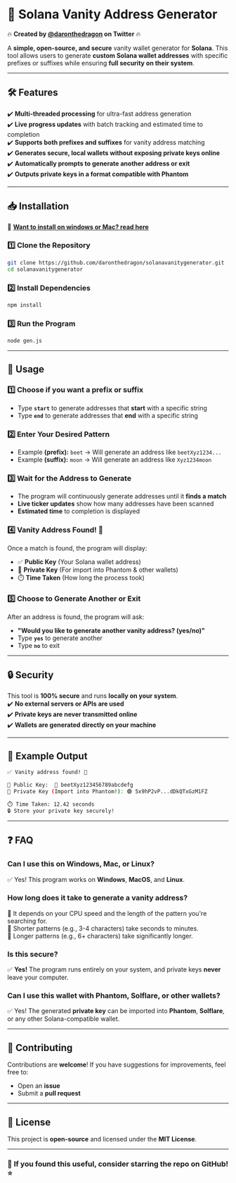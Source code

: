 # 🚀 Solana Vanity Address Generator  

🔥 **Created by [@daronthedragon](https://twitter.com/daronthedragon) on Twitter** 🔥  

A **simple, open-source, and secure** vanity wallet generator for **Solana**. This tool allows users to generate **custom Solana wallet addresses** with specific prefixes or suffixes while ensuring **full security on their system**.  

---

## 🛠 Features  

✔️ **Multi-threaded processing** for ultra-fast address generation  
✔️ **Live progress updates** with batch tracking and estimated time to completion  
✔️ **Supports both prefixes and suffixes** for vanity address matching  
✔️ **Generates secure, local wallets without exposing private keys online**  
✔️ **Automatically prompts to generate another address or exit**  
✔️ **Outputs private keys in a format compatible with Phantom**  

---

## 📥 Installation  
📖 **[Want to install on windows or Mac? read here](https://github.com/daronthedragon/solanavanitygenerator/blob/main/INSTALL.md)**  

### **1️⃣ Clone the Repository**  
```sh
git clone https://github.com/daronthedragon/solanavanitygenerator.git
cd solanavanitygenerator
```

### **2️⃣ Install Dependencies**  
```sh
npm install
```

### **3️⃣ Run the Program**  
```sh
node gen.js
```

---

## 📝 Usage  

### **1️⃣ Choose if you want a prefix or suffix**  
- Type **`start`** to generate addresses that **start** with a specific string  
- Type **`end`** to generate addresses that **end** with a specific string  

### **2️⃣ Enter Your Desired Pattern**  
- Example **(prefix):** `beet` → Will generate an address like `beetXyz1234...`  
- Example **(suffix):** `moon` → Will generate an address like `Xyz1234moon`  

### **3️⃣ Wait for the Address to Generate**  
- The program will continuously generate addresses until it **finds a match**  
- **Live ticker updates** show how many addresses have been scanned  
- **Estimated time** to completion is displayed  

### **4️⃣ Vanity Address Found! 🎉**  
Once a match is found, the program will display:  
- ✅ **Public Key** (Your Solana wallet address)  
- 🔑 **Private Key** (For import into Phantom & other wallets)  
- ⏱️ **Time Taken** (How long the process took)  

### **5️⃣ Choose to Generate Another or Exit**  
After an address is found, the program will ask:  
- **"Would you like to generate another vanity address? (yes/no)"**  
- Type **`yes`** to generate another  
- Type **`no`** to exit  

---

## 🔒 Security  

This tool is **100% secure** and runs **locally on your system**.  
✔️ **No external servers or APIs are used**  
✔️ **Private keys are never transmitted online**  
✔️ **Wallets are generated directly on your machine**  

---

## 📌 Example Output  

```sh
✅ Vanity address found! 🎉

📜 Public Key:  🔹 beetXyz123456789abcdefg
🔑 Private Key (Import into Phantom!): 🟢 5x9hP2vP...dDkQTxGzM1FZ

⏱️ Time Taken: 12.42 seconds
🔒 Store your private key securely!
```

---

## ❓ FAQ  

### **Can I use this on Windows, Mac, or Linux?**  
✅ Yes! This program works on **Windows**, **MacOS**, and **Linux**.  

### **How long does it take to generate a vanity address?**  
🔹 It depends on your CPU speed and the length of the pattern you're searching for.  
🔹 Shorter patterns (e.g., 3-4 characters) take seconds to minutes.  
🔹 Longer patterns (e.g., 6+ characters) take significantly longer.  

### **Is this secure?**  
✅ **Yes!** The program runs entirely on your system, and private keys **never** leave your computer.  

### **Can I use this wallet with Phantom, Solflare, or other wallets?**  
✅ Yes! The generated **private key** can be imported into **Phantom**, **Solflare**, or any other Solana-compatible wallet.

---

## 🤝 Contributing  

Contributions are **welcome**! If you have suggestions for improvements, feel free to:  
- Open an **issue**  
- Submit a **pull request**  

---

## 📜 License  

This project is **open-source** and licensed under the **MIT License**.  

---

### 🌟 **If you found this useful, consider starring the repo on GitHub!** ⭐  
